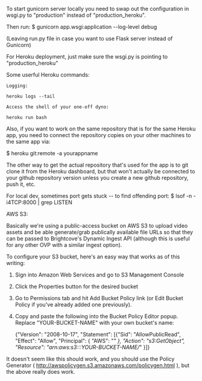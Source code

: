 To start gunicorn server locally you need to swap out the configuration in wsgi.py to "production" instead of "production_heroku".

Then run: 
$ gunicorn app.wsgi:application --log-level debug

(Leaving run.py file in case you want to use Flask server instead of Gunicorn)

For Heroku deployment, just make sure the wsgi.py is pointing to "production_heroku"

Some userful Heroku commands:

    Logging:

    heroku logs --tail

    Access the shell of your one-off dyno:

    heroku run bash

Also, if you want to work on the same repository that is for the same Heroku app, you need to connect the repository copies on your other machines to the same app via: 

$ heroku git:remote -a yourappname

The other way to get the actual repository that's used for the app is to git clone it from the Heroku dashboard, but that won't actually be connected to your github repository version unless you create a new github repository, push it, etc. 



For local dev, sometimes port gets stuck -- to find offending port:
    $ lsof -n -i4TCP:8000 | grep LISTEN




AWS S3:
 
Basically we're using a public-access bucket on AWS S3 to upload video assets and be able generate/grab publically available file URLs so that they can be passed to Brightcove's Dynamic Ingest API (although this is useful for any other OVP with a similar ingest option). 

To configure your S3 bucket, here's an easy way that works as of this writing: 

1. Sign into Amazon Web Services and go to S3 Management Console

2. Click the Properties button for the desired bucket

3. Go to Permissions tab and hit Add Bucket Policy link (or Edit Bucket Policy if you've already added one previously). 

4. Copy and paste the following into the Bucket Policy Editor popup. Replace "YOUR-BUCKET-NAME" with your own bucket's name: 

	{"Version": "2008-10-17",
	"Statement": [{"Sid": "AllowPublicRead",
	"Effect": "Allow",
	"Principal": {
	"AWS": "*"
	},
	"Action": "s3:GetObject",
	"Resource": "arn:aws:s3:::YOUR-BUCKET-NAME/*"
	}]}

It doesn't seem like this should work, and you should use the Policy Generator ( http://awspolicygen.s3.amazonaws.com/policygen.html ), but the above really does work. 


